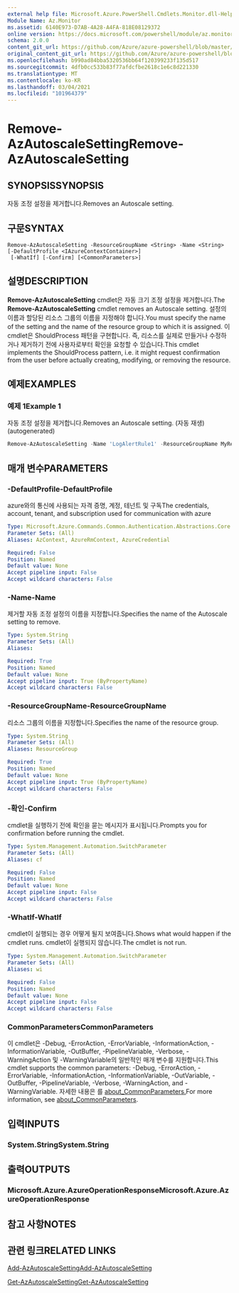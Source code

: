 ```yaml
---
external help file: Microsoft.Azure.PowerShell.Cmdlets.Monitor.dll-Help.xml
Module Name: Az.Monitor
ms.assetid: 6140E973-D7AB-4A28-A4FA-818E08129372
online version: https://docs.microsoft.com/powershell/module/az.monitor/remove-azautoscalesetting
schema: 2.0.0
content_git_url: https://github.com/Azure/azure-powershell/blob/master/src/Monitor/Monitor/help/Remove-AzAutoscaleSetting.md
original_content_git_url: https://github.com/Azure/azure-powershell/blob/master/src/Monitor/Monitor/help/Remove-AzAutoscaleSetting.md
ms.openlocfilehash: b990ad84bba5320536bb64f120399233f135d517
ms.sourcegitcommit: 4dfb0cc533b83f77afdcfbe2618c1e6c8d221330
ms.translationtype: MT
ms.contentlocale: ko-KR
ms.lasthandoff: 03/04/2021
ms.locfileid: "101964379"
---
```

# <span data-ttu-id="3fd42-101">Remove-AzAutoscaleSetting</span><span class="sxs-lookup"><span data-stu-id="3fd42-101">Remove-AzAutoscaleSetting</span></span>

## <span data-ttu-id="3fd42-102">SYNOPSIS</span><span class="sxs-lookup"><span data-stu-id="3fd42-102">SYNOPSIS</span></span>
<span data-ttu-id="3fd42-103">자동 조정 설정을 제거합니다.</span><span class="sxs-lookup"><span data-stu-id="3fd42-103">Removes an Autoscale setting.</span></span>

## <span data-ttu-id="3fd42-104">구문</span><span class="sxs-lookup"><span data-stu-id="3fd42-104">SYNTAX</span></span>

```
Remove-AzAutoscaleSetting -ResourceGroupName <String> -Name <String> [-DefaultProfile <IAzureContextContainer>]
 [-WhatIf] [-Confirm] [<CommonParameters>]
```

## <span data-ttu-id="3fd42-105">설명</span><span class="sxs-lookup"><span data-stu-id="3fd42-105">DESCRIPTION</span></span>
<span data-ttu-id="3fd42-106">**Remove-AzAutoscaleSetting** cmdlet은 자동 크기 조정 설정을 제거합니다.</span><span class="sxs-lookup"><span data-stu-id="3fd42-106">The **Remove-AzAutoscaleSetting** cmdlet removes an Autoscale setting.</span></span>
<span data-ttu-id="3fd42-107">설정의 이름과 할당된 리소스 그룹의 이름을 지정해야 합니다.</span><span class="sxs-lookup"><span data-stu-id="3fd42-107">You must specify the name of the setting and the name of the resource group to which it is assigned.</span></span>
<span data-ttu-id="3fd42-108">이 cmdlet은 ShouldProcess 패턴을 구현합니다. 즉, 리소스를 실제로 만들거나 수정하거나 제거하기 전에 사용자로부터 확인을 요청할 수 있습니다.</span><span class="sxs-lookup"><span data-stu-id="3fd42-108">This cmdlet implements the ShouldProcess pattern, i.e. it might request confirmation from the user before actually creating, modifying, or removing the resource.</span></span>

## <span data-ttu-id="3fd42-109">예제</span><span class="sxs-lookup"><span data-stu-id="3fd42-109">EXAMPLES</span></span>

### <span data-ttu-id="3fd42-110">예제 1</span><span class="sxs-lookup"><span data-stu-id="3fd42-110">Example 1</span></span>

<span data-ttu-id="3fd42-111">자동 조정 설정을 제거합니다.</span><span class="sxs-lookup"><span data-stu-id="3fd42-111">Removes an Autoscale setting.</span></span> <span data-ttu-id="3fd42-112">(자동 재생)</span><span class="sxs-lookup"><span data-stu-id="3fd42-112">(autogenerated)</span></span>

```powershell <!-- Aladdin Generated Example --> 
Remove-AzAutoscaleSetting -Name 'LogAlertRule1' -ResourceGroupName MyResourceGroup
```

## <span data-ttu-id="3fd42-113">매개 변수</span><span class="sxs-lookup"><span data-stu-id="3fd42-113">PARAMETERS</span></span>

### <span data-ttu-id="3fd42-114">-DefaultProfile</span><span class="sxs-lookup"><span data-stu-id="3fd42-114">-DefaultProfile</span></span>
<span data-ttu-id="3fd42-115">azure와의 통신에 사용되는 자격 증명, 계정, 테넌트 및 구독</span><span class="sxs-lookup"><span data-stu-id="3fd42-115">The credentials, account, tenant, and subscription used for communication with azure</span></span>

```yaml
Type: Microsoft.Azure.Commands.Common.Authentication.Abstractions.Core.IAzureContextContainer
Parameter Sets: (All)
Aliases: AzContext, AzureRmContext, AzureCredential

Required: False
Position: Named
Default value: None
Accept pipeline input: False
Accept wildcard characters: False
```

### <span data-ttu-id="3fd42-116">-Name</span><span class="sxs-lookup"><span data-stu-id="3fd42-116">-Name</span></span>
<span data-ttu-id="3fd42-117">제거할 자동 조정 설정의 이름을 지정합니다.</span><span class="sxs-lookup"><span data-stu-id="3fd42-117">Specifies the name of the Autoscale setting to remove.</span></span>

```yaml
Type: System.String
Parameter Sets: (All)
Aliases:

Required: True
Position: Named
Default value: None
Accept pipeline input: True (ByPropertyName)
Accept wildcard characters: False
```

### <span data-ttu-id="3fd42-118">-ResourceGroupName</span><span class="sxs-lookup"><span data-stu-id="3fd42-118">-ResourceGroupName</span></span>
<span data-ttu-id="3fd42-119">리소스 그룹의 이름을 지정합니다.</span><span class="sxs-lookup"><span data-stu-id="3fd42-119">Specifies the name of the resource group.</span></span>

```yaml
Type: System.String
Parameter Sets: (All)
Aliases: ResourceGroup

Required: True
Position: Named
Default value: None
Accept pipeline input: True (ByPropertyName)
Accept wildcard characters: False
```

### <span data-ttu-id="3fd42-120">-확인</span><span class="sxs-lookup"><span data-stu-id="3fd42-120">-Confirm</span></span>
<span data-ttu-id="3fd42-121">cmdlet을 실행하기 전에 확인을 묻는 메시지가 표시됩니다.</span><span class="sxs-lookup"><span data-stu-id="3fd42-121">Prompts you for confirmation before running the cmdlet.</span></span>

```yaml
Type: System.Management.Automation.SwitchParameter
Parameter Sets: (All)
Aliases: cf

Required: False
Position: Named
Default value: None
Accept pipeline input: False
Accept wildcard characters: False
```

### <span data-ttu-id="3fd42-122">-WhatIf</span><span class="sxs-lookup"><span data-stu-id="3fd42-122">-WhatIf</span></span>
<span data-ttu-id="3fd42-123">cmdlet이 실행되는 경우 어떻게 될지 보여줍니다.</span><span class="sxs-lookup"><span data-stu-id="3fd42-123">Shows what would happen if the cmdlet runs.</span></span> <span data-ttu-id="3fd42-124">cmdlet이 실행되지 않습니다.</span><span class="sxs-lookup"><span data-stu-id="3fd42-124">The cmdlet is not run.</span></span>

```yaml
Type: System.Management.Automation.SwitchParameter
Parameter Sets: (All)
Aliases: wi

Required: False
Position: Named
Default value: None
Accept pipeline input: False
Accept wildcard characters: False
```

### <span data-ttu-id="3fd42-125">CommonParameters</span><span class="sxs-lookup"><span data-stu-id="3fd42-125">CommonParameters</span></span>
<span data-ttu-id="3fd42-126">이 cmdlet은 -Debug, -ErrorAction, -ErrorVariable, -InformationAction, -InformationVariable, -OutBuffer, -PipelineVariable, -Verbose, -WarningAction 및 -WarningVariable의 일반적인 매개 변수를 지원합니다.</span><span class="sxs-lookup"><span data-stu-id="3fd42-126">This cmdlet supports the common parameters: -Debug, -ErrorAction, -ErrorVariable, -InformationAction, -InformationVariable, -OutVariable, -OutBuffer, -PipelineVariable, -Verbose, -WarningAction, and -WarningVariable.</span></span> <span data-ttu-id="3fd42-127">자세한 내용은 를 [about_CommonParameters.](http://go.microsoft.com/fwlink/?LinkID=113216)</span><span class="sxs-lookup"><span data-stu-id="3fd42-127">For more information, see [about_CommonParameters](http://go.microsoft.com/fwlink/?LinkID=113216).</span></span>

## <span data-ttu-id="3fd42-128">입력</span><span class="sxs-lookup"><span data-stu-id="3fd42-128">INPUTS</span></span>

### <span data-ttu-id="3fd42-129">System.String</span><span class="sxs-lookup"><span data-stu-id="3fd42-129">System.String</span></span>

## <span data-ttu-id="3fd42-130">출력</span><span class="sxs-lookup"><span data-stu-id="3fd42-130">OUTPUTS</span></span>

### <span data-ttu-id="3fd42-131">Microsoft.Azure.AzureOperationResponse</span><span class="sxs-lookup"><span data-stu-id="3fd42-131">Microsoft.Azure.AzureOperationResponse</span></span>

## <span data-ttu-id="3fd42-132">참고 사항</span><span class="sxs-lookup"><span data-stu-id="3fd42-132">NOTES</span></span>

## <span data-ttu-id="3fd42-133">관련 링크</span><span class="sxs-lookup"><span data-stu-id="3fd42-133">RELATED LINKS</span></span>

[<span data-ttu-id="3fd42-134">Add-AzAutoscaleSetting</span><span class="sxs-lookup"><span data-stu-id="3fd42-134">Add-AzAutoscaleSetting</span></span>](./Add-AzAutoscaleSetting.md)

[<span data-ttu-id="3fd42-135">Get-AzAutoscaleSetting</span><span class="sxs-lookup"><span data-stu-id="3fd42-135">Get-AzAutoscaleSetting</span></span>](./Get-AzAutoscaleSetting.md)


